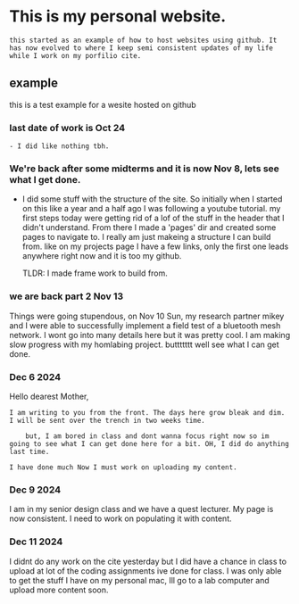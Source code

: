 # This is my personal website. 
    this started as an example of how to host websites using github. It has now evolved to where I keep semi consistent updates of my life while I work on my porfilio cite.

## example
 this is a test example for a wesite hosted on github

### last date of work is Oct 24
    - I did like nothing tbh. 

### We're back after some midterms and it is now Nov 8, lets see what I get done. 
- I did some stuff with the structure of the site. So initially when I started on this like a year and a half ago I was following a youtube tutorial. my first steps today were getting rid of a lof of the stuff in the header that I didn't understand. From there I made a 'pages' dir and created some pages to navigate to. I really am just makeing a structure I can build from. like on my projects page I have a few links, only the first one leads anywhere right now and it is too my github. 

    TLDR: I made frame work to build from. 


### we are back part 2 Nov 13 
Things were going stupendous, on Nov 10 Sun, my research partner mikey and I were able to successfully implement a field test of a bluetooth mesh network. I wont go into many details here but it was pretty cool. I am making slow progress with my homlabing project. buttttttt well see what I can get done.

### Dec 6 2024
Hello dearest Mother, 

    I am writing to you from the front. The days here grow bleak and dim. I will be sent over the trench in two weeks time.
        
        but, I am bored in class and dont wanna focus right now so im going to see what I can get done here for a bit. OH, I did do anything last time.

    I have done much Now I must work on uploading my content.

### Dec 9 2024 
I am in my senior design class and we have a quest lecturer. My page is now consistent. I need to work on populating it with content.  

### Dec 11 2024 
I didnt do any work on the cite yesterday but I did have a chance in class to upload at lot of the coding assignments ive done for class. I was only able to get the stuff I have on my personal mac, Ill go to a lab computer and upload more content soon. 
